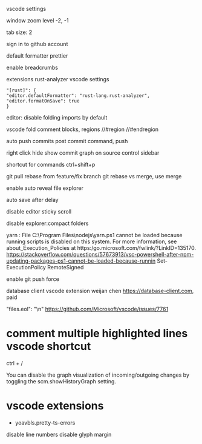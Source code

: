 vscode settings

window zoom level -2, -1

tab size: 2

sign in to github account

default formatter prettier

enable breadcrumbs

extensions
rust-analyzer
vscode settings

```
"[rust]": {
"editor.defaultFormatter": "rust-lang.rust-analyzer",
"editor.formatOnSave": true
}
```

editor: disable folding imports by default

vscode fold comment blocks, regions
//#region <REGION NAME>
//#endregion

auto push commits
post commit command, push

right click hide show commit graph on source control sidebar

shortcut for commands
ctrl+shift+p

git pull rebase from feature/fix branch
git rebase vs merge, use merge

enable auto reveal file explorer

auto save after delay

disable editor sticky scroll

disable explorer:compact folders

yarn : File C:\Program Files\nodejs\yarn.ps1 cannot be loaded because running scripts is disabled on this system. For more information,
see about_Execution_Policies at https:/go.microsoft.com/fwlink/?LinkID=135170.
https://stackoverflow.com/questions/57673913/vsc-powershell-after-npm-updating-packages-ps1-cannot-be-loaded-because-runnin
Set-ExecutionPolicy RemoteSigned

enable git push force

database client vscode extension
weijan chen
https://database-client.com, paid

"files.eol": "\n"
https://github.com/Microsoft/vscode/issues/7761

# comment multiple highlighted lines vscode shortcut

ctrl + /

You can disable the graph visualization of incoming/outgoing changes by toggling the scm.showHistoryGraph setting.

# vscode extensions

- yoavbls.pretty-ts-errors


disable line numbers
disable glyph margin